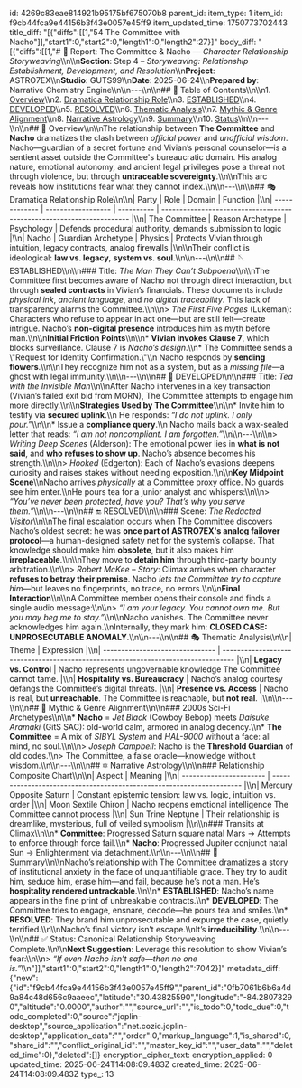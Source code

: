 id: 4269c83eae814921b95175bf675070b8
parent_id: 
item_type: 1
item_id: f9cb44fca9e44156b3f43e0057e45ff9
item_updated_time: 1750773702443
title_diff: "[{\"diffs\":[[1,\"54 The Committee with Nacho\"]],\"start1\":0,\"start2\":0,\"length1\":0,\"length2\":27}]"
body_diff: "[{\"diffs\":[[1,\"# 📘 Report: The Committee & Nacho — *Character Relationship Storyweaving*\\\n\\\n**Section**: Step 4 – *Storyweaving: Relationship Establishment, Development, and Resolution*\\\n**Project**: ASTRO7EX\\\n**Studio**: GUTS99\\\n**Date**: 2025-06-24\\\n**Prepared by**: Narrative Chemistry Engine\\\n\\\n---\\\n\\\n## 📓 Table of Contents\\\n\\\n1. [Overview](#overview)\\\n2. [Dramatica Relationship Role](#dramatica-relationship-role)\\\n3. [ESTABLISHED](#established)\\\n4. [DEVELOPED](#developed)\\\n5. [RESOLVED](#resolved)\\\n6. [Thematic Analysis](#thematic-analysis)\\\n7. [Mythic & Genre Alignment](#mythic--genre-alignment)\\\n8. [Narrative Astrology](#narrative-astrology)\\\n9. [Summary](#summary)\\\n10. [Status](#status)\\\n\\\n---\\\n\\\n## 🧠 Overview\\\n\\\nThe relationship between **The Committee** and **Nacho** dramatizes the clash between *official power* and *unofficial wisdom*. Nacho—guardian of a secret fortune and Vivian’s personal counselor—is a sentient asset outside the Committee's bureaucratic domain. His analog nature, emotional autonomy, and ancient legal privileges pose a threat not through violence, but through **untraceable sovereignty**.\\\n\\\nThis arc reveals how institutions fear what they cannot index.\\\n\\\n---\\\n\\\n## 🎭 Dramatica Relationship Role\\\n\\\n| Party         | Role               | Domain     | Function                                                              |\\\n| ------------- | ------------------ | ---------- | --------------------------------------------------------------------- |\\\n| The Committee | Reason Archetype   | Psychology | Defends procedural authority, demands submission to logic             |\\\n| Nacho         | Guardian Archetype | Physics    | Protects Vivian through intuition, legacy contracts, analog firewalls |\\\n\\\nTheir conflict is ideological: **law vs. legacy**, **system vs. soul**.\\\n\\\n---\\\n\\\n## 🪡 ESTABLISHED\\\n\\\n### Title: *The Man They Can’t Subpoena*\\\n\\\nThe Committee first becomes aware of Nacho not through direct interaction, but through **sealed contracts** in Vivian’s financials. These documents include *physical ink*, *ancient language*, and *no digital traceability*. This lack of transparency alarms the Committee.\\\n\\\n> *The First Five Pages* (Lukeman): Characters who refuse to appear in act one—but are still felt—create intrigue. Nacho’s **non-digital presence** introduces him as myth before man.\\\n\\\n**Initial Friction Points**\\\n\\\n* **Vivian invokes Clause 7**, which blocks surveillance. Clause 7 is *Nacho’s design*.\\\n* The Committee sends a \\\"Request for Identity Confirmation.\\\"\\\n  Nacho responds by **sending flowers**.\\\n\\\nThey recognize him not as a system, but as a *missing file*—a ghost with legal immunity.\\\n\\\n---\\\n\\\n## 🧩 DEVELOPED\\\n\\\n### Title: *Tea with the Invisible Man*\\\n\\\nAfter Nacho intervenes in a key transaction (Vivian’s failed exit bid from MORN), The Committee attempts to engage him more directly.\\\n\\\n**Strategies Used by The Committee**\\\n\\\n* Invite him to testify via **secured uplink**.\\\n  He responds: *“I do not uplink. I only pour.”*\\\n\\\n* Issue a **compliance query**.\\\n  Nacho mails back a wax-sealed letter that reads: *“I am not noncompliant. I am forgotten.”*\\\n\\\n---\\\n\\\n> *Writing Deep Scenes* (Alderson): The emotional power lies in **what is not said**, and **who refuses to show up**. Nacho’s absence becomes his strength.\\\n\\\n> *Hooked* (Edgerton): Each of Nacho’s evasions deepens curiosity and raises stakes without needing exposition.\\\n\\\n**Key Midpoint Scene**\\\nNacho arrives *physically* at a Committee proxy office. No guards see him enter.\\\nHe pours tea for a junior analyst and whispers:\\\n\\\n> *“You’ve never been protected, have you? That’s why you serve them.”*\\\n\\\n---\\\n\\\n## 🔚 RESOLVED\\\n\\\n### Scene: *The Redacted Visitor*\\\n\\\nThe final escalation occurs when The Committee discovers Nacho’s oldest secret: he was **once part of ASTRO7EX's analog failover protocol**—a human-designed safety net for the system’s collapse. That knowledge should make him **obsolete**, but it also makes him **irreplaceable**.\\\n\\\nThey move to **detain him** through third-party bounty arbitration.\\\n\\\n> *Robert McKee – Story*: Climax arrives when character **refuses to betray their premise**. Nacho *lets the Committee try to capture him*—but leaves no fingerprints, no trace, no errors.\\\n\\\n**Final Interaction**\\\n\\\nA Committee member opens their console and finds a single audio message:\\\n\\\n> *“I am your legacy. You cannot own me. But you may beg me to stay.”*\\\n\\\nNacho vanishes. The Committee never acknowledges him again.\\\nInternally, they mark him: **CLOSED CASE: UNPROSECUTABLE ANOMALY**.\\\n\\\n---\\\n\\\n## 🎭 Thematic Analysis\\\n\\\n| Theme                           | Expression                                                                        |\\\n| ------------------------------- | --------------------------------------------------------------------------------- |\\\n| **Legacy vs. Control**          | Nacho represents ungovernable knowledge The Committee cannot tame.                |\\\n| **Hospitality vs. Bureaucracy** | Nacho’s analog courtesy defangs the Committee’s digital threats.                  |\\\n| **Presence vs. Access**         | Nacho is real, but **unreachable**. The Committee is reachable, but **not real**. |\\\n\\\n---\\\n\\\n## 🪬 Mythic & Genre Alignment\\\n\\\n### 2000s Sci-Fi Archetypes\\\n\\\n* **Nacho** = *Jet Black* (Cowboy Bebop) meets *Daisuke Aramaki* (GitS SAC): old-world calm, armored in analog decency.\\\n* **The Committee** = A mix of *SIBYL System* and *HAL-9000* without a face: all mind, no soul.\\\n\\\n> *Joseph Campbell*: Nacho is the **Threshold Guardian** of old codes.\\\n> The Committee, a false oracle—knowledge without wisdom.\\\n\\\n---\\\n\\\n## 🔯 Narrative Astrology\\\n\\\n### Relationship Composite Chart\\\n\\\n| Aspect                  | Meaning                                                               |\\\n| ----------------------- | --------------------------------------------------------------------- |\\\n| Mercury Opposite Saturn | Constant epistemic tension: law vs. logic, intuition vs. order        |\\\n| Moon Sextile Chiron     | Nacho reopens emotional intelligence The Committee cannot process     |\\\n| Sun Trine Neptune       | Their relationship is dreamlike, mysterious, full of veiled symbolism |\\\n\\\n### Transits at Climax\\\n\\\n* **Committee**: Progressed Saturn square natal Mars → Attempts to enforce through force fail.\\\n* **Nacho**: Progressed Jupiter conjunct natal Sun → Enlightenment via detachment.\\\n\\\n---\\\n\\\n## 🎯 Summary\\\n\\\nNacho’s relationship with The Committee dramatizes a story of institutional anxiety in the face of unquantifiable grace. They try to audit him, seduce him, erase him—and fail, because he’s not a man. He’s **hospitality rendered untrackable**.\\\n\\\n* **ESTABLISHED**: Nacho’s name appears in the fine print of unbreakable contracts.\\\n* **DEVELOPED**: The Committee tries to engage, ensnare, decode—he pours tea and smiles.\\\n* **RESOLVED**: They brand him unprosecutable and expunge the case, quietly terrified.\\\n\\\nNacho’s final victory isn’t escape.\\\nIt’s **irreducibility**.\\\n\\\n---\\\n\\\n## ✅ Status: Canonical Relationship Storyweaving Complete.\\\n\\\n**Next Suggestion**: Leverage this resolution to show Vivian’s fear:\\\n\\\n> *“If even Nacho isn’t safe—then no one is.”*\\\n\"]],\"start1\":0,\"start2\":0,\"length1\":0,\"length2\":7042}]"
metadata_diff: {"new":{"id":"f9cb44fca9e44156b3f43e0057e45ff9","parent_id":"0fb7061b6b6a4d9a84c48d656c9aaeec","latitude":"30.43825590","longitude":"-84.28073290","altitude":"0.0000","author":"","source_url":"","is_todo":0,"todo_due":0,"todo_completed":0,"source":"joplin-desktop","source_application":"net.cozic.joplin-desktop","application_data":"","order":0,"markup_language":1,"is_shared":0,"share_id":"","conflict_original_id":"","master_key_id":"","user_data":"","deleted_time":0},"deleted":[]}
encryption_cipher_text: 
encryption_applied: 0
updated_time: 2025-06-24T14:08:09.483Z
created_time: 2025-06-24T14:08:09.483Z
type_: 13